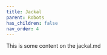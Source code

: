 ```yaml
---
title: Jackal
parent: Robots
has_children: false
nav_order: 4
---
```


This is some content on the jackal.md